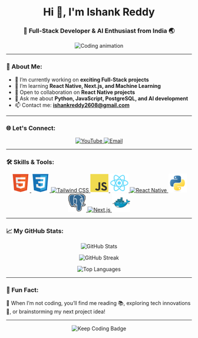 <h1 align="center">Hi 👋, I'm Ishank Reddy</h1>
<h3 align="center">🌟 Full-Stack Developer & AI Enthusiast from India 🌏</h3>

<p align="center">
  <img src="https://media.giphy.com/media/f3iwJFOVOwuy7K6FFw/giphy.gif" width="300" alt="Coding animation"/>
</p>

---

### 🚀 About Me:

- 🔭 I’m currently working on **exciting Full-Stack projects**  
- 🌱 I’m learning **React Native, Next.js, and Machine Learning**  
- 🤝 Open to collaboration on **React Native projects**  
- 💬 Ask me about **Python, JavaScript, PostgreSQL, and AI development**  
- 📫 Contact me: **ishankreddy2608@gmail.com**  

---

### 🌐 Let's Connect:

<p align="center">
  <a href="https://www.youtube.com/c/kaviwebdesign" target="_blank">
    <img src="https://img.shields.io/badge/YouTube-KaviWebDesign-red?style=for-the-badge&logo=youtube&logoColor=white" alt="YouTube">
  </a>
  <a href="mailto:ishankreddy2608@gmail.com" target="_blank">
    <img src="https://img.shields.io/badge/Email-D14836?style=for-the-badge&logo=gmail&logoColor=white" alt="Email">
  </a>
</p>

---

### 🛠️ Skills & Tools:

<p align="center">
  <a href="https://developer.mozilla.org/en-US/docs/Web/HTML" target="_blank">
    <img src="https://raw.githubusercontent.com/devicons/devicon/master/icons/html5/html5-original.svg" alt="HTML" width="50" height="50"/>
  </a>
  <a href="https://www.w3schools.com/css/" target="_blank">
    <img src="https://raw.githubusercontent.com/devicons/devicon/master/icons/css3/css3-original.svg" alt="CSS" width="50" height="50"/>
  </a>
  <a href="https://tailwindcss.com/" target="_blank">
    <img src="https://www.vectorlogo.zone/logos/tailwindcss/tailwindcss-icon.svg" alt="Tailwind CSS" width="50" height="50"/>
  </a>
  <a href="https://developer.mozilla.org/en-US/docs/Web/JavaScript" target="_blank">
    <img src="https://raw.githubusercontent.com/devicons/devicon/master/icons/javascript/javascript-original.svg" alt="JavaScript" width="50" height="50"/>
  </a>
  <a href="https://reactjs.org/" target="_blank">
    <img src="https://raw.githubusercontent.com/devicons/devicon/master/icons/react/react-original.svg" alt="React" width="50" height="50"/>
  </a>
  <a href="https://reactnative.dev/" target="_blank">
    <img src="https://reactnative.dev/img/header_logo.svg" alt="React Native" width="50" height="50"/>
  </a>
  <a href="https://www.python.org" target="_blank">
    <img src="https://raw.githubusercontent.com/devicons/devicon/master/icons/python/python-original.svg" alt="Python" width="50" height="50"/>
  </a>
  <a href="https://www.postgresql.org" target="_blank">
    <img src="https://raw.githubusercontent.com/devicons/devicon/master/icons/postgresql/postgresql-original.svg" alt="PostgreSQL" width="50" height="50"/>
  </a>
  <a href="https://nextjs.org/" target="_blank">
    <img src="https://cdn.worldvectorlogo.com/logos/nextjs-2.svg" alt="Next.js" width="50" height="50"/>
  </a>
  <a href="https://www.docker.com/" target="_blank">
    <img src="https://raw.githubusercontent.com/devicons/devicon/master/icons/docker/docker-original.svg" alt="Docker" width="50" height="50"/>
  </a>
</p>

---

### 📈 My GitHub Stats:

<p align="center">
  <img src="https://github-readme-stats.vercel.app/api?username=ishankreddy&show_icons=true&theme=default" alt="GitHub Stats" />
</p>

<p align="center">
  <img src="https://github-readme-streak-stats.herokuapp.com/?user=ishankreddy&theme=default" alt="GitHub Streak" />
</p>

<p align="center">
  <img src="https://github-readme-stats.vercel.app/api/top-langs?username=ishankreddy&show_icons=true&theme=default&layout=compact" alt="Top Languages" />
</p>

---

### 🎯 Fun Fact:
🌟 When I’m not coding, you’ll find me reading 📚, exploring tech innovations 🚀, or brainstorming my next project idea!  

---

<p align="center">
  <img src="https://img.shields.io/badge/Keep%20Coding-Hustle%20On-green?style=for-the-badge" alt="Keep Coding Badge"/>
</p>
